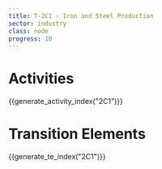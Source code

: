 ```yaml
---
title: T-2C1 - Iron and Steel Production
sector: industry
class: node
progress: 10
---
```



# Activities

{{generate_activity_index("2C1")}}


# Transition Elements

{{generate_te_index("2C1")}}


